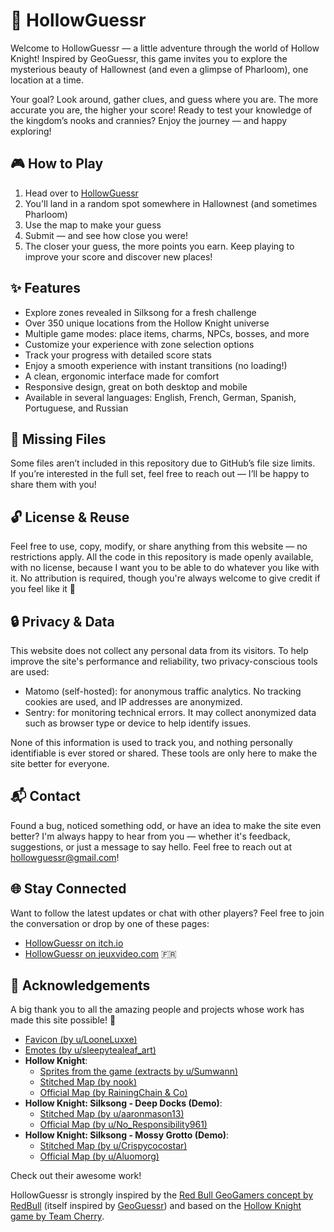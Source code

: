 # 🐞 HollowGuessr

Welcome to HollowGuessr — a little adventure through the world of Hollow Knight! Inspired by GeoGuessr, this game invites you to explore the mysterious beauty of Hallownest (and even a glimpse of Pharloom), one location at a time.

Your goal? Look around, gather clues, and guess where you are. The more accurate you are, the higher your score! Ready to test your knowledge of the kingdom’s nooks and crannies? Enjoy the journey — and happy exploring!

## 🎮 How to Play

1. Head over to [HollowGuessr](https://hollowguessr.alwaysdata.net/)
2. You'll land in a random spot somewhere in Hallownest (and sometimes Pharloom)
3. Use the map to make your guess
4. Submit — and see how close you were!
5. The closer your guess, the more points you earn. Keep playing to improve your score and discover new places!

## ✨ Features

- Explore zones revealed in Silksong for a fresh challenge  
- Over 350 unique locations from the Hollow Knight universe  
- Multiple game modes: place items, charms, NPCs, bosses, and more  
- Customize your experience with zone selection options  
- Track your progress with detailed score stats  
- Enjoy a smooth experience with instant transitions (no loading!)  
- A clean, ergonomic interface made for comfort  
- Responsive design, great on both desktop and mobile  
- Available in several languages: English, French, German, Spanish, Portuguese, and Russian

## 📁 Missing Files

Some files aren’t included in this repository due to GitHub’s file size limits.  
If you’re interested in the full set, feel free to reach out — I’ll be happy to share them with you!

## 🔓 License & Reuse

Feel free to use, copy, modify, or share anything from this website — no restrictions apply. All the code in this repository is made openly available, with no license, because I want you to be able to do whatever you like with it. No attribution is required, though you're always welcome to give credit if you feel like it 🙂

## 🔒 Privacy & Data

This website does not collect any personal data from its visitors. To help improve the site's performance and reliability, two privacy-conscious tools are used:
- Matomo (self-hosted): for anonymous traffic analytics. No tracking cookies are used, and IP addresses are anonymized.
- Sentry: for monitoring technical errors. It may collect anonymized data such as browser type or device to help identify issues.

None of this information is used to track you, and nothing personally identifiable is ever stored or shared. These tools are only here to make the site better for everyone.

## 📬 Contact

Found a bug, noticed something odd, or have an idea to make the site even better? I'm always happy to hear from you — whether it's feedback, suggestions, or just a message to say hello. Feel free to reach out at [hollowguessr@gmail.com](mailto:hollowguessr@gmail.com)!

## 🌐 Stay Connected

Want to follow the latest updates or chat with other players? Feel free to join the conversation or drop by one of these pages:

- [HollowGuessr on itch.io](https://hollowguessr.itch.io/hollowguessr)
- [HollowGuessr on jeuxvideo.com](https://www.jeuxvideo.com/forums/42-3016366-75644361-1-0-1-0-hollowguessr-j-ai-cree-un-geoguessr-pour-hollow-knight.htm) 🇫🇷

## 🙏 Acknowledgements

A big thank you to all the amazing people and projects whose work has made this site possible! 💙

- [Favicon (by u/LooneLuxxe)](https://www.reddit.com/r/HollowKnight/comments/14a7a92/hollow_knight_custom_desktop_icons_oc/?show=original)
- [Emotes (by u/sleepytealeaf_art)](https://www.reddit.com/r/HollowKnight/comments/m48tv4/i_made_another_hollow_knight_emote_pack_theyre/?show=original)
- **Hollow Knight**:
  - [Sprites from the game (extracts by u/Sumwann)](https://www.reddit.com/r/HollowKnight/comments/cf83u1/all_hollow_knight_sprites_as_of_version_1432/?show=original)
  - [Stitched Map (by nook)](https://www.hallownest.net/downloads/)
  - [Official Map (by RainingChain & Co)](https://scripterswar.com/hollowknight/map-sketch)
- **Hollow Knight: Silksong - Deep Docks (Demo)**:
  - [Stitched Map (by u/aaronmason13)](https://www.reddit.com/r/HollowKnight/comments/133b06y/silksong_deep_docks_stiched_map/?show=original)
  - [Official Map (by u/No_Responsibility961)](https://www.reddit.com/r/HollowKnight/comments/14tnak7/map_of_deep_docks_as_seen_in_the_2019_silksong/?show=original)
- **Hollow Knight: Silksong - Mossy Grotto (Demo)**:
  - [Stitched Map (by u/Crispycocostar)](https://www.reddit.com/r/HollowKnight/comments/cp1jbj/silksong_a_stitched_together_map_of_the_mossy/?show=original)
  - [Official Map (by u/Aluomorg)](https://www.reddit.com/r/HollowKnight/comments/d7vnpe/moss_grotto_demo_map/?show=original)

Check out their awesome work!

HollowGuessr is strongly inspired by the [Red Bull GeoGamers concept by RedBull](https://www.youtube.com/watch?v=P9NC9vqB74k&ab_channel=RedBullCheckpoint) (itself inspired by [GeoGuessr](https://www.geoguessr.com/fr)) and based on the [Hollow Knight game by Team Cherry](https://www.hollowknight.com/).